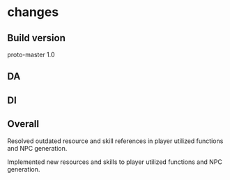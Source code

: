 # changes

## Build version

proto-master 1.0

## DA

## DI

## Overall

Resolved outdated resource and skill references in player utilized functions and NPC generation.

Implemented new resources and skills to player utilized functions and NPC generation.
